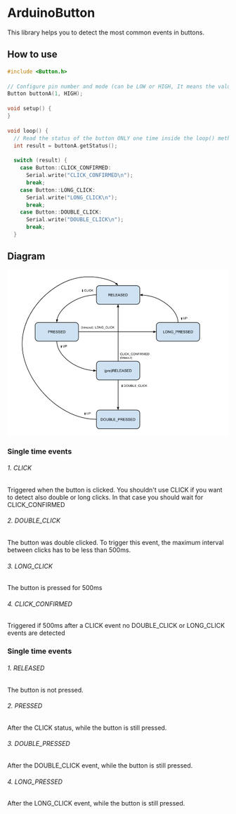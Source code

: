 # ArduinoButton

This library helps you to detect the most common events in buttons.

## How to use


```c++
#include <Button.h>

// Configure pin number and mode (can be LOW or HIGH, It means the value of the pin when the button is pressed)
Button buttonA(1, HIGH);

void setup() {
}

void loop() {
  // Read the status of the button ONLY one time inside the loop() method
  int result = buttonA.getStatus();

  switch (result) {
    case Button::CLICK_CONFIRMED:
      Serial.write("CLICK_CONFIRMED\n");
      break;
    case Button::LONG_CLICK:
      Serial.write("LONG_CLICK\n");
      break;
    case Button::DOUBLE_CLICK:
      Serial.write("DOUBLE_CLICK\n");
      break;
  }
  ```

## Diagram

![](button_diagram_w.png?raw=true)
### Single time events
###### 1. CLICK
Triggered when the button is clicked.
You shouldn't use CLICK if you want to detect also double or long clicks. In that case you should wait for CLICK_CONFIRMED
###### 2. DOUBLE_CLICK
The button was double clicked. To trigger this event, the maximum interval between clicks has to be less than 500ms.
###### 3. LONG_CLICK
The button is pressed for 500ms
###### 4. CLICK_CONFIRMED
Triggered if 500ms after a CLICK event no DOUBLE_CLICK or LONG_CLICK events are detected
### Single time events
###### 1. RELEASED
The button is not pressed.
###### 2. PRESSED
After the CLICK status, while the button is still pressed.
###### 3. DOUBLE_PRESSED
After the DOUBLE_CLICK event, while the button is still pressed.
###### 4. LONG_PRESSED
After the LONG_CLICK event, while the button is still pressed.

